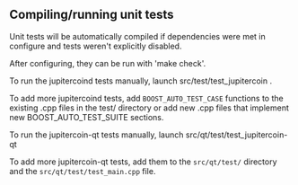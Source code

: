 Compiling/running unit tests
------------------------------------

Unit tests will be automatically compiled if dependencies were met in configure
and tests weren't explicitly disabled.

After configuring, they can be run with 'make check'.

To run the jupitercoind tests manually, launch src/test/test_jupitercoin .

To add more jupitercoind tests, add `BOOST_AUTO_TEST_CASE` functions to the existing
.cpp files in the test/ directory or add new .cpp files that
implement new BOOST_AUTO_TEST_SUITE sections.

To run the jupitercoin-qt tests manually, launch src/qt/test/test_jupitercoin-qt

To add more jupitercoin-qt tests, add them to the `src/qt/test/` directory and
the `src/qt/test/test_main.cpp` file.
